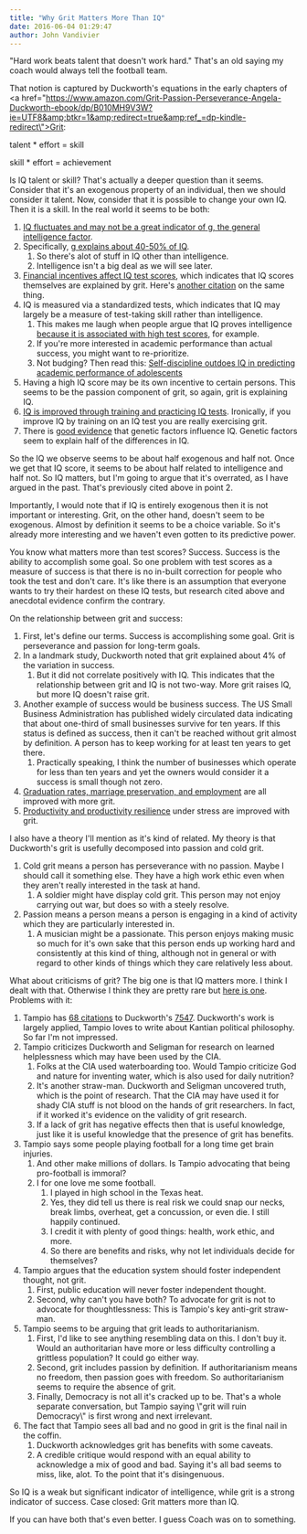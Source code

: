```yaml
---
title: "Why Grit Matters More Than IQ"
date: 2016-06-04 01:29:47
author: John Vandivier
---
```




\"Hard work beats talent that doesn't work hard.\" That's an old saying my coach would always tell the football team.

That notion is captured by Duckworth's equations in the early chapters of <a href=\"https://www.amazon.com/Grit-Passion-Perseverance-Angela-Duckworth-ebook/dp/B010MH9V3W?ie=UTF8&amp;btkr=1&amp;redirect=true&amp;ref_=dp-kindle-redirect\">Grit</a>:
<p style=\"text-align: center;\">talent * effort = skill</p>
<p style=\"text-align: center;\">skill * effort = achievement</p>
<p style=\"text-align: left;\">Is IQ talent or skill? That's actually a deeper question than it seems. Consider that it's an exogenous property of an individual, then we should consider it talent. Now, consider that it is possible to change your own IQ. Then it is a skill. In the real world it seems to be both:</p>

<ol>
 	<li style=\"text-align: left;\"><a href=\"http://www.livescience.com/36143-iq-change-time.html\">IQ fluctuates and may not be a great indicator of g, the general intelligence factor</a>.</li>
 	<li style=\"text-align: left;\">Specifically, <a href=\"http://www.afterecon.com/other/the-intelligence-bubble-a-new-it-bubble-or-more/\">g explains about 40-50% of IQ</a>.
<ol>
 	<li style=\"text-align: left;\">So there's alot of stuff in IQ other than intelligence.</li>
 	<li style=\"text-align: left;\">Intelligence isn't a big deal as we will see later.</li>
</ol>
</li>
 	<li style=\"text-align: left;\"><a href=\"https://www.nih.gov/news-events/nih-research-matters/motivation-may-influence-iq-scores\">Financial incentives affect IQ test scores</a>, which indicates that IQ scores themselves are explained by grit. Here's <a href=\"http://www.sciencemag.org/news/2011/04/what-does-iq-really-measure\">another citation</a> on the same thing.</li>
 	<li style=\"text-align: left;\">IQ is measured via a standardized tests, which indicates that IQ may largely be a measure of test-taking skill rather than intelligence.
<ol>
 	<li style=\"text-align: left;\">This makes me laugh when people argue that IQ proves intelligence <a href=\"http://www.vox.com/2016/5/25/11683192/iq-testing-intelligence\">because it is associated with high test scores</a>, for example.</li>
 	<li style=\"text-align: left;\">If you're more interested in academic performance than actual success, you might want to re-prioritize.</li>
 	<li style=\"text-align: left;\">Not budging? Then read this: <a href=\"https://scholar.google.com/citations?view_op=view_citation&amp;hl=en&amp;user=aawKd_gAAAAJ&amp;citation_for_view=aawKd_gAAAAJ:u5HHmVD_uO8C\">Self-discipline outdoes IQ in predicting academic performance of adolescents</a></li>
</ol>
</li>
 	<li style=\"text-align: left;\">Having a high IQ score may be its own incentive to certain persons. This seems to be the passion component of grit, so again, grit is explaining IQ.</li>
 	<li style=\"text-align: left;\"><a href=\"http://www.businessinsider.com/actually-you-can-change-your-iq-if-you-work-hard-enough-2011-11\">IQ is improved through training and practicing IQ tests</a>. Ironically, if you improve IQ by training on an IQ test you are really exercising grit.</li>
 	<li style=\"text-align: left;\">There is <a href=\"https://ghr.nlm.nih.gov/primer/traits/intelligence\">good evidence</a> that genetic factors influence IQ. Genetic factors seem to explain half of the differences in IQ.</li>
</ol>
So the IQ we observe seems to be about half exogenous and half not. Once we get that IQ score, it seems to be about half related to intelligence and half not. So IQ matters, but I'm going to argue that it's overrated, as I have argued in the past. That's previously cited above in point 2.

Importantly, I would note that if IQ is entirely exogenous then it is not important or interesting. Grit, on the other hand, doesn't seem to be exogenous. Almost by definition it seems to be a choice variable. So it's already more interesting and we haven't even gotten to its predictive power.

You know what matters more than test scores? Success. Success is the ability to accomplish some goal. So one problem with test scores as a measure of success is that there is no in-built correction for people who took the test and don't care. It's like there is an assumption that everyone wants to try their hardest on these IQ tests, but research cited above and anecdotal evidence confirm the contrary.

On the relationship between grit and success:
<ol>
 	<li>First, let's define our terms. Success is accomplishing some goal. Grit is perseverance and passion for long-term goals.</li>
 	<li>In a landmark study, Duckworth noted that grit explained about 4% of the variation in success.
<ol>
 	<li>But it did not correlate positively with IQ. This indicates that the relationship between grit and IQ is not two-way. More grit raises IQ, but more IQ doesn't raise grit.</li>
</ol>
</li>
 	<li>Another example of success would be business success. The US Small Business Administration has published widely circulated data indicating that about one-third of small businesses survive for ten years. If this status is defined as success, then it can't be reached without grit almost by definition. A person has to keep working for at least ten years to get there.
<ol>
 	<li>Practically speaking, I think the number of businesses which operate for less than ten years and yet the owners would consider it a success is small though not zero.</li>
</ol>
</li>
 	<li><a href=\"http://www.ncbi.nlm.nih.gov/pmc/articles/PMC3910317/\">Graduation rates, marriage preservation, and employment</a> are all improved with more grit.</li>
 	<li><a href=\"https://books.google.com/books?id=NxBC87g5Mx4C&amp;pg=PA174&amp;lpg=PA174&amp;dq=regression+grit+productivity&amp;source=bl&amp;ots=qyugfkapDN&amp;sig=V7IbT0e5fBerN0UYDEt5ws-yQNw&amp;hl=en&amp;sa=X&amp;ved=0ahUKEwiz4K7N0I3NAhUIOT4KHSk4CoEQ6AEILzAE#v=onepage&amp;q=regression%20grit%20productivity&amp;f=false\">Productivity and productivity resilience</a> under stress are improved with grit.</li>
</ol>
I also have a theory I'll mention as it's kind of related. My theory is that Duckworth's grit is usefully decomposed into passion and cold grit.
<ol>
 	<li>Cold grit means a person has perseverance with no passion. Maybe I should call it something else. They have a high work ethic even when they aren't really interested in the task at hand.
<ol>
 	<li>A soldier might have display cold grit. This person may not enjoy carrying out war, but does so with a steely resolve.</li>
</ol>
</li>
 	<li>Passion means a person means a person is engaging in a kind of activity which they are particularly interested in.
<ol>
 	<li>A musician might be a passionate. This person enjoys making music so much for it's own sake that this person ends up working hard and consistently at this kind of thing, although not in general or with regard to other kinds of things which they care relatively less about.</li>
</ol>
</li>
</ol>
What about criticisms of grit? The big one is that IQ matters more. I think I dealt with that. Otherwise I think they are pretty rare but <a href=\"https://aeon.co/ideas/teaching-grit-is-bad-for-children-and-bad-for-democracy?preview=true\">here is one</a>. Problems with it:
<ol>
 	<li>Tampio has <a href=\"https://scholar.google.com/citations?user=uUXDvV4AAAAJ&amp;hl=en&amp;oi=ao\">68 citations</a> to Duckworth's <a href=\"https://scholar.google.com/citations?user=aawKd_gAAAAJ&amp;hl=en&amp;oi=ao\">7547</a>. Duckworth's work is largely applied, Tampio loves to write about Kantian political philosophy. So far I'm not impressed.</li>
 	<li>Tampio criticizes Duckworth and Seligman for research on learned helplessness which may have been used by the CIA.
<ol>
 	<li>Folks at the CIA used waterboarding too. Would Tampio criticize God and nature for inventing water, which is also used for daily nutrition?</li>
 	<li>It's another straw-man. Duckworth and Seligman uncovered truth, which is the point of research. That the CIA may have used it for shady CIA stuff is not blood on the hands of grit researchers. In fact, if it worked it's evidence on the validity of grit research.</li>
 	<li>If a lack of grit has negative effects then that is useful knowledge, just like it is useful knowledge that the presence of grit has benefits.</li>
</ol>
</li>
 	<li>Tampio says some people playing football for a long time get brain injuries.
<ol>
 	<li>And other make millions of dollars. Is Tampio advocating that being pro-football is immoral?</li>
 	<li>I for one love me some football.
<ol>
 	<li>I played in high school in the Texas heat.</li>
 	<li>Yes, they did tell us there is real risk we could snap our necks, break limbs, overheat, get a concussion, or even die. I still happily continued.</li>
 	<li>I credit it with plenty of good things: health, work ethic, and more.</li>
 	<li>So there are benefits and risks, why not let individuals decide for themselves?</li>
</ol>
</li>
</ol>
</li>
 	<li>Tampio argues that the education system should foster independent thought, not grit.
<ol>
 	<li>First, public education will never foster independent thought.</li>
 	<li>Second, why can't you have both? To advocate for grit is not to advocate for thoughtlessness: This is Tampio's key anti-grit straw-man.</li>
</ol>
</li>
 	<li>Tampio seems to be arguing that grit leads to authoritarianism.
<ol>
 	<li>First, I'd like to see anything resembling data on this. I don't buy it. Would an authoritarian have more or less difficulty controlling a grittless population? It could go either way.</li>
 	<li>Second, grit includes passion by definition. If authoritarianism means no freedom, then passion goes with freedom. So authoritarianism seems to require the absence of grit.</li>
 	<li>Finally, Democracy is not all it's cracked up to be. That's a whole separate conversation, but Tampio saying \"grit will ruin Democracy\" is first wrong and next irrelevant.</li>
</ol>
</li>
 	<li>The fact that Tampio sees all bad and no good in grit is the final nail in the coffin.
<ol>
 	<li>Duckworth acknowledges grit has benefits with some caveats.</li>
 	<li>A credible critique would respond with an equal ability to acknowledge a mix of good and bad. Saying it's all bad seems to miss, like, alot. To the point that it's disingenuous.</li>
</ol>
</li>
</ol>
So IQ is a weak but significant indicator of intelligence, while grit is a strong indicator of success. Case closed: Grit matters more than IQ.

If you can have both that's even better. I guess Coach was on to something.